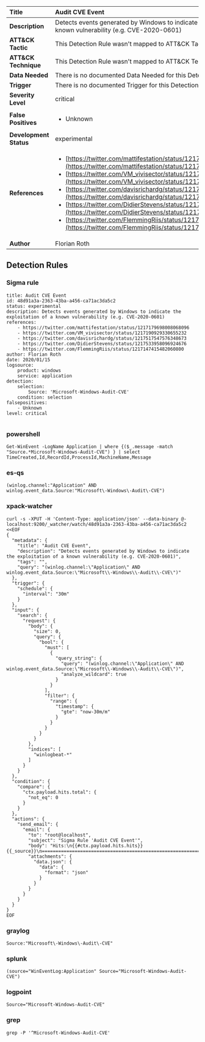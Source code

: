 | Title                    | Audit CVE Event       |
|:-------------------------|:------------------|
| **Description**          | Detects events generated by Windows to indicate the exploitation of a known vulnerability (e.g. CVE-2020-0601) |
| **ATT&amp;CK Tactic**    |   This Detection Rule wasn't mapped to ATT&amp;CK Tactic yet  |
| **ATT&amp;CK Technique** |  This Detection Rule wasn't mapped to ATT&amp;CK Technique yet  |
| **Data Needed**          |  There is no documented Data Needed for this Detection Rule yet  |
| **Trigger**              |  There is no documented Trigger for this Detection Rule yet  |
| **Severity Level**       | critical |
| **False Positives**      | <ul><li>Unknown</li></ul>  |
| **Development Status**   | experimental |
| **References**           | <ul><li>[https://twitter.com/mattifestation/status/1217179698008068096](https://twitter.com/mattifestation/status/1217179698008068096)</li><li>[https://twitter.com/VM_vivisector/status/1217190929330655232](https://twitter.com/VM_vivisector/status/1217190929330655232)</li><li>[https://twitter.com/davisrichardg/status/1217517547576348673](https://twitter.com/davisrichardg/status/1217517547576348673)</li><li>[https://twitter.com/DidierStevens/status/1217533958096924676](https://twitter.com/DidierStevens/status/1217533958096924676)</li><li>[https://twitter.com/FlemmingRiis/status/1217147415482060800](https://twitter.com/FlemmingRiis/status/1217147415482060800)</li></ul>  |
| **Author**               | Florian Roth |


## Detection Rules

### Sigma rule

```
title: Audit CVE Event
id: 48d91a3a-2363-43ba-a456-ca71ac3da5c2
status: experimental
description: Detects events generated by Windows to indicate the exploitation of a known vulnerability (e.g. CVE-2020-0601)
references:
    - https://twitter.com/mattifestation/status/1217179698008068096
    - https://twitter.com/VM_vivisector/status/1217190929330655232
    - https://twitter.com/davisrichardg/status/1217517547576348673
    - https://twitter.com/DidierStevens/status/1217533958096924676
    - https://twitter.com/FlemmingRiis/status/1217147415482060800
author: Florian Roth
date: 2020/01/15
logsource:
    product: windows
    service: application
detection:
    selection:
        Source: 'Microsoft-Windows-Audit-CVE'
    condition: selection
falsepositives:
    - Unknown
level: critical


```





### powershell
    
```
Get-WinEvent -LogName Application | where {($_.message -match "Source.*Microsoft-Windows-Audit-CVE") } | select TimeCreated,Id,RecordId,ProcessId,MachineName,Message
```


### es-qs
    
```
(winlog.channel:"Application" AND winlog.event_data.Source:"Microsoft\-Windows\-Audit\-CVE")
```


### xpack-watcher
    
```
curl -s -XPUT -H 'Content-Type: application/json' --data-binary @- localhost:9200/_watcher/watch/48d91a3a-2363-43ba-a456-ca71ac3da5c2 <<EOF
{
  "metadata": {
    "title": "Audit CVE Event",
    "description": "Detects events generated by Windows to indicate the exploitation of a known vulnerability (e.g. CVE-2020-0601)",
    "tags": "",
    "query": "(winlog.channel:\"Application\" AND winlog.event_data.Source:\"Microsoft\\-Windows\\-Audit\\-CVE\")"
  },
  "trigger": {
    "schedule": {
      "interval": "30m"
    }
  },
  "input": {
    "search": {
      "request": {
        "body": {
          "size": 0,
          "query": {
            "bool": {
              "must": [
                {
                  "query_string": {
                    "query": "(winlog.channel:\"Application\" AND winlog.event_data.Source:\"Microsoft\\-Windows\\-Audit\\-CVE\")",
                    "analyze_wildcard": true
                  }
                }
              ],
              "filter": {
                "range": {
                  "timestamp": {
                    "gte": "now-30m/m"
                  }
                }
              }
            }
          }
        },
        "indices": [
          "winlogbeat-*"
        ]
      }
    }
  },
  "condition": {
    "compare": {
      "ctx.payload.hits.total": {
        "not_eq": 0
      }
    }
  },
  "actions": {
    "send_email": {
      "email": {
        "to": "root@localhost",
        "subject": "Sigma Rule 'Audit CVE Event'",
        "body": "Hits:\n{{#ctx.payload.hits.hits}}{{_source}}\n================================================================================\n{{/ctx.payload.hits.hits}}",
        "attachments": {
          "data.json": {
            "data": {
              "format": "json"
            }
          }
        }
      }
    }
  }
}
EOF

```


### graylog
    
```
Source:"Microsoft\-Windows\-Audit\-CVE"
```


### splunk
    
```
(source="WinEventLog:Application" Source="Microsoft-Windows-Audit-CVE")
```


### logpoint
    
```
Source="Microsoft-Windows-Audit-CVE"
```


### grep
    
```
grep -P '^Microsoft-Windows-Audit-CVE'
```



